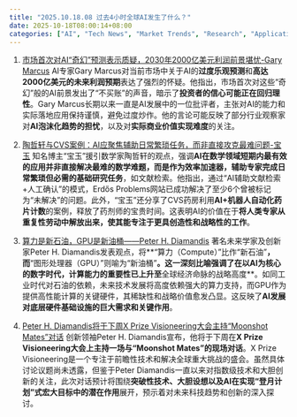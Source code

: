 ```yaml
---
title: "2025.10.18.08 过去4小时全球AI发生了什么？"
date: 2025-10-18T08:00:14+08:00
categories: ["AI", "Tech News", "Market Trends", "Research", "Applications"]
---
```


1.  [市场首次对AI“奇幻”预测表示质疑，2030年2000亿美元利润前景堪忧-Gary Marcus](https://x.com/GaryMarcus/status/1979317686489485738)
    AI专家Gary Marcus对当前市场中关于AI的**过度乐观预测**和**高达2000亿美元的未来利润预期**表达了强烈的怀疑。他指出，市场首次对这些“奇幻”般的AI前景发出了“不买账”的声音，暗示了**投资者的信心可能正在回归理性**。Gary Marcus长期以来一直是AI发展中的一位批评者，主张对AI的能力和实际落地应用保持谨慎，避免过度炒作。他的言论可能反映了部分行业观察家对**AI泡沫化趋势的担忧**，以及对**实际商业价值实现难度**的关注。

2.  [陶哲轩与CVS案例：AI应聚焦辅助日常繁琐任务，而非直接攻克最难问题-宝玉](https://x.com/dotey/status/1979282315479048338)
    知名博主“宝玉”援引数学家陶哲轩的观点，强调**AI在数学领域短期内最有效的应用并非直接解决最难的数学难题，而是作为效率加速器，辅助专家完成日常繁琐但必需的基础研究任务**，如文献检索。他指出，通过“AI辅助文献检索+人工确认”的模式，Erdős Problems网站已成功解决了至少6个曾被标记为“未解决”的问题。此外，“宝玉”还分享了CVS药房利用**AI+机器人自动化药片计数**的案例，释放了药剂师的宝贵时间。这表明AI的价值在于**将人类专家从重复性劳动中解放出来，使其能专注于更具创造性和战略性的工作**。

3.  [算力是新石油，GPU是新油桶——Peter H. Diamandis](https://x.com/PeterDiamandis/status/1979276606280450327)
    著名未来学家及创新家Peter H. Diamandis发表观点，将**“算力（Compute）”比作“新石油”**，而**“图形处理器（GPU）”则喻为“新油桶”**。这一深刻比喻强调了在以AI为核心的数字时代，计算能力的重要性已上升至**全球经济命脉的战略高度**。如同工业时代对石油的依赖，未来技术发展将高度依赖强大的算力支持，而GPU作为提供高性能计算的关键硬件，其稀缺性和战略价值愈发凸显。这反映了**AI发展对底层硬件基础设施的巨大需求和关键作用**。

4.  [Peter H. Diamandis将于下周X Prize Visioneering大会主持“Moonshot Mates”对话](https://x.com/PeterDiamandis/status/1979323816817103121)
    创新领袖Peter H. Diamandis宣布，他将于下周在**X Prize Visioneering大会上主持一场与“Moonshot Mates”的现场对话**。X Prize Visioneering是一个专注于前瞻性技术和解决全球重大挑战的盛会。虽然具体讨论议题尚未透露，但鉴于Peter Diamandis一直以来对指数级技术和大胆创新的关注，此次对话预计将围绕**突破性技术、大胆设想以及AI在实现“登月计划”式宏大目标中的潜在作用**展开，预示着对未来科技趋势和创新的深入探讨。